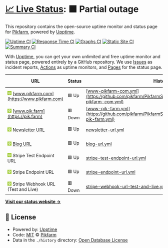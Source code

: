 # [📈 Live Status](https://status.pik.farm): <!--live status--> **🟧 Partial outage**

This repository contains the open-source uptime monitor and status page for [Pikfarm](https://status.pik.farm), powered by [Upptime](https://github.com/upptime/upptime).

[![Uptime CI](https://github.com/Pikfarm/PikfarmStatus/workflows/Uptime%20CI/badge.svg)](https://github.com/Pikfarm/PikfarmStatus/actions?query=workflow%3A%22Uptime+CI%22)
[![Response Time CI](https://github.com/Pikfarm/PikfarmStatus/workflows/Response%20Time%20CI/badge.svg)](https://github.com/Pikfarm/PikfarmStatus/actions?query=workflow%3A%22Response+Time+CI%22)
[![Graphs CI](https://github.com/Pikfarm/PikfarmStatus/workflows/Graphs%20CI/badge.svg)](https://github.com/Pikfarm/PikfarmStatus/actions?query=workflow%3A%22Graphs+CI%22)
[![Static Site CI](https://github.com/Pikfarm/PikfarmStatus/workflows/Static%20Site%20CI/badge.svg)](https://github.com/Pikfarm/PikfarmStatus/actions?query=workflow%3A%22Static+Site+CI%22)
[![Summary CI](https://github.com/Pikfarm/PikfarmStatus/workflows/Summary%20CI/badge.svg)](https://github.com/Pikfarm/PikfarmStatus/actions?query=workflow%3A%22Summary+CI%22)

With [Upptime](https://upptime.js.org), you can get your own unlimited and free uptime monitor and status page, powered entirely by a GitHub repository. We use [Issues](https://github.com/Pikfarm/PikfarmStatus/issues) as incident reports, [Actions](https://github.com/Pikfarm/PikfarmStatus/actions) as uptime monitors, and [Pages](https://status.pik.farm) for the status page.

<!--start: status pages-->
<!-- This summary is generated by Upptime (https://github.com/upptime/upptime) -->
<!-- Do not edit this manually, your changes will be overwritten -->
<!-- prettier-ignore -->
| URL | Status | History | Response Time | Uptime |
| --- | ------ | ------- | ------------- | ------ |
| <img alt="" src="https://raw.githubusercontent.com/cybertheory/PikfarmStatus/master/assets/APP%20Icon%20v2.0.svg" height="13"> [www.pikfarm.com](https://www.pikfarm.com) | 🟩 Up | [www-pikfarm-com.yml](https://github.com/pikfarm/PikfarmStatus/commits/HEAD/history/www-pikfarm-com.yml) | <details><summary><img alt="Response time graph" src="./graphs/www-pikfarm-com/response-time-week.png" height="20"> 333ms</summary><br><a href="https://status.pik.farm/history/www-pikfarm-com"><img alt="Response time 382" src="https://img.shields.io/endpoint?url=https%3A%2F%2Fraw.githubusercontent.com%2Fpikfarm%2FPikfarmStatus%2FHEAD%2Fapi%2Fwww-pikfarm-com%2Fresponse-time.json"></a><br><a href="https://status.pik.farm/history/www-pikfarm-com"><img alt="24-hour response time 255" src="https://img.shields.io/endpoint?url=https%3A%2F%2Fraw.githubusercontent.com%2Fpikfarm%2FPikfarmStatus%2FHEAD%2Fapi%2Fwww-pikfarm-com%2Fresponse-time-day.json"></a><br><a href="https://status.pik.farm/history/www-pikfarm-com"><img alt="7-day response time 333" src="https://img.shields.io/endpoint?url=https%3A%2F%2Fraw.githubusercontent.com%2Fpikfarm%2FPikfarmStatus%2FHEAD%2Fapi%2Fwww-pikfarm-com%2Fresponse-time-week.json"></a><br><a href="https://status.pik.farm/history/www-pikfarm-com"><img alt="30-day response time 354" src="https://img.shields.io/endpoint?url=https%3A%2F%2Fraw.githubusercontent.com%2Fpikfarm%2FPikfarmStatus%2FHEAD%2Fapi%2Fwww-pikfarm-com%2Fresponse-time-month.json"></a><br><a href="https://status.pik.farm/history/www-pikfarm-com"><img alt="1-year response time 371" src="https://img.shields.io/endpoint?url=https%3A%2F%2Fraw.githubusercontent.com%2Fpikfarm%2FPikfarmStatus%2FHEAD%2Fapi%2Fwww-pikfarm-com%2Fresponse-time-year.json"></a></details> | <details><summary><a href="https://status.pik.farm/history/www-pikfarm-com">58.18%</a></summary><a href="https://status.pik.farm/history/www-pikfarm-com"><img alt="All-time uptime 99.69%" src="https://img.shields.io/endpoint?url=https%3A%2F%2Fraw.githubusercontent.com%2Fpikfarm%2FPikfarmStatus%2FHEAD%2Fapi%2Fwww-pikfarm-com%2Fuptime.json"></a><br><a href="https://status.pik.farm/history/www-pikfarm-com"><img alt="24-hour uptime 59.41%" src="https://img.shields.io/endpoint?url=https%3A%2F%2Fraw.githubusercontent.com%2Fpikfarm%2FPikfarmStatus%2FHEAD%2Fapi%2Fwww-pikfarm-com%2Fuptime-day.json"></a><br><a href="https://status.pik.farm/history/www-pikfarm-com"><img alt="7-day uptime 58.18%" src="https://img.shields.io/endpoint?url=https%3A%2F%2Fraw.githubusercontent.com%2Fpikfarm%2FPikfarmStatus%2FHEAD%2Fapi%2Fwww-pikfarm-com%2Fuptime-week.json"></a><br><a href="https://status.pik.farm/history/www-pikfarm-com"><img alt="30-day uptime 90.38%" src="https://img.shields.io/endpoint?url=https%3A%2F%2Fraw.githubusercontent.com%2Fpikfarm%2FPikfarmStatus%2FHEAD%2Fapi%2Fwww-pikfarm-com%2Fuptime-month.json"></a><br><a href="https://status.pik.farm/history/www-pikfarm-com"><img alt="1-year uptime 99.20%" src="https://img.shields.io/endpoint?url=https%3A%2F%2Fraw.githubusercontent.com%2Fpikfarm%2FPikfarmStatus%2FHEAD%2Fapi%2Fwww-pikfarm-com%2Fuptime-year.json"></a></details>
| <img alt="" src="https://raw.githubusercontent.com/cybertheory/PikfarmStatus/master/assets/APP%20Icon%20v2.0.svg" height="13"> [www.pik.farm](https://pik.farm) | 🟥 Down | [www-pik-farm.yml](https://github.com/pikfarm/PikfarmStatus/commits/HEAD/history/www-pik-farm.yml) | <details><summary><img alt="Response time graph" src="./graphs/www-pik-farm/response-time-week.png" height="20"> 423ms</summary><br><a href="https://status.pik.farm/history/www-pik-farm"><img alt="Response time 656" src="https://img.shields.io/endpoint?url=https%3A%2F%2Fraw.githubusercontent.com%2Fpikfarm%2FPikfarmStatus%2FHEAD%2Fapi%2Fwww-pik-farm%2Fresponse-time.json"></a><br><a href="https://status.pik.farm/history/www-pik-farm"><img alt="24-hour response time 326" src="https://img.shields.io/endpoint?url=https%3A%2F%2Fraw.githubusercontent.com%2Fpikfarm%2FPikfarmStatus%2FHEAD%2Fapi%2Fwww-pik-farm%2Fresponse-time-day.json"></a><br><a href="https://status.pik.farm/history/www-pik-farm"><img alt="7-day response time 423" src="https://img.shields.io/endpoint?url=https%3A%2F%2Fraw.githubusercontent.com%2Fpikfarm%2FPikfarmStatus%2FHEAD%2Fapi%2Fwww-pik-farm%2Fresponse-time-week.json"></a><br><a href="https://status.pik.farm/history/www-pik-farm"><img alt="30-day response time 549" src="https://img.shields.io/endpoint?url=https%3A%2F%2Fraw.githubusercontent.com%2Fpikfarm%2FPikfarmStatus%2FHEAD%2Fapi%2Fwww-pik-farm%2Fresponse-time-month.json"></a><br><a href="https://status.pik.farm/history/www-pik-farm"><img alt="1-year response time 619" src="https://img.shields.io/endpoint?url=https%3A%2F%2Fraw.githubusercontent.com%2Fpikfarm%2FPikfarmStatus%2FHEAD%2Fapi%2Fwww-pik-farm%2Fresponse-time-year.json"></a></details> | <details><summary><a href="https://status.pik.farm/history/www-pik-farm">62.31%</a></summary><a href="https://status.pik.farm/history/www-pik-farm"><img alt="All-time uptime 99.71%" src="https://img.shields.io/endpoint?url=https%3A%2F%2Fraw.githubusercontent.com%2Fpikfarm%2FPikfarmStatus%2FHEAD%2Fapi%2Fwww-pik-farm%2Fuptime.json"></a><br><a href="https://status.pik.farm/history/www-pik-farm"><img alt="24-hour uptime 59.41%" src="https://img.shields.io/endpoint?url=https%3A%2F%2Fraw.githubusercontent.com%2Fpikfarm%2FPikfarmStatus%2FHEAD%2Fapi%2Fwww-pik-farm%2Fuptime-day.json"></a><br><a href="https://status.pik.farm/history/www-pik-farm"><img alt="7-day uptime 62.31%" src="https://img.shields.io/endpoint?url=https%3A%2F%2Fraw.githubusercontent.com%2Fpikfarm%2FPikfarmStatus%2FHEAD%2Fapi%2Fwww-pik-farm%2Fuptime-week.json"></a><br><a href="https://status.pik.farm/history/www-pik-farm"><img alt="30-day uptime 90.90%" src="https://img.shields.io/endpoint?url=https%3A%2F%2Fraw.githubusercontent.com%2Fpikfarm%2FPikfarmStatus%2FHEAD%2Fapi%2Fwww-pik-farm%2Fuptime-month.json"></a><br><a href="https://status.pik.farm/history/www-pik-farm"><img alt="1-year uptime 99.24%" src="https://img.shields.io/endpoint?url=https%3A%2F%2Fraw.githubusercontent.com%2Fpikfarm%2FPikfarmStatus%2FHEAD%2Fapi%2Fwww-pik-farm%2Fuptime-year.json"></a></details>
| <img alt="" src="https://raw.githubusercontent.com/cybertheory/PikfarmStatus/master/assets/APP%20Icon%20v2.0.svg" height="13"> [Newsletter URL](https://news.pik.farm/sign-up) | 🟩 Up | [newsletter-url.yml](https://github.com/pikfarm/PikfarmStatus/commits/HEAD/history/newsletter-url.yml) | <details><summary><img alt="Response time graph" src="./graphs/newsletter-url/response-time-week.png" height="20"> 449ms</summary><br><a href="https://status.pik.farm/history/newsletter-url"><img alt="Response time 456" src="https://img.shields.io/endpoint?url=https%3A%2F%2Fraw.githubusercontent.com%2Fpikfarm%2FPikfarmStatus%2FHEAD%2Fapi%2Fnewsletter-url%2Fresponse-time.json"></a><br><a href="https://status.pik.farm/history/newsletter-url"><img alt="24-hour response time 340" src="https://img.shields.io/endpoint?url=https%3A%2F%2Fraw.githubusercontent.com%2Fpikfarm%2FPikfarmStatus%2FHEAD%2Fapi%2Fnewsletter-url%2Fresponse-time-day.json"></a><br><a href="https://status.pik.farm/history/newsletter-url"><img alt="7-day response time 449" src="https://img.shields.io/endpoint?url=https%3A%2F%2Fraw.githubusercontent.com%2Fpikfarm%2FPikfarmStatus%2FHEAD%2Fapi%2Fnewsletter-url%2Fresponse-time-week.json"></a><br><a href="https://status.pik.farm/history/newsletter-url"><img alt="30-day response time 456" src="https://img.shields.io/endpoint?url=https%3A%2F%2Fraw.githubusercontent.com%2Fpikfarm%2FPikfarmStatus%2FHEAD%2Fapi%2Fnewsletter-url%2Fresponse-time-month.json"></a><br><a href="https://status.pik.farm/history/newsletter-url"><img alt="1-year response time 456" src="https://img.shields.io/endpoint?url=https%3A%2F%2Fraw.githubusercontent.com%2Fpikfarm%2FPikfarmStatus%2FHEAD%2Fapi%2Fnewsletter-url%2Fresponse-time-year.json"></a></details> | <details><summary><a href="https://status.pik.farm/history/newsletter-url">62.21%</a></summary><a href="https://status.pik.farm/history/newsletter-url"><img alt="All-time uptime 99.72%" src="https://img.shields.io/endpoint?url=https%3A%2F%2Fraw.githubusercontent.com%2Fpikfarm%2FPikfarmStatus%2FHEAD%2Fapi%2Fnewsletter-url%2Fuptime.json"></a><br><a href="https://status.pik.farm/history/newsletter-url"><img alt="24-hour uptime 58.41%" src="https://img.shields.io/endpoint?url=https%3A%2F%2Fraw.githubusercontent.com%2Fpikfarm%2FPikfarmStatus%2FHEAD%2Fapi%2Fnewsletter-url%2Fuptime-day.json"></a><br><a href="https://status.pik.farm/history/newsletter-url"><img alt="7-day uptime 62.21%" src="https://img.shields.io/endpoint?url=https%3A%2F%2Fraw.githubusercontent.com%2Fpikfarm%2FPikfarmStatus%2FHEAD%2Fapi%2Fnewsletter-url%2Fuptime-week.json"></a><br><a href="https://status.pik.farm/history/newsletter-url"><img alt="30-day uptime 91.30%" src="https://img.shields.io/endpoint?url=https%3A%2F%2Fraw.githubusercontent.com%2Fpikfarm%2FPikfarmStatus%2FHEAD%2Fapi%2Fnewsletter-url%2Fuptime-month.json"></a><br><a href="https://status.pik.farm/history/newsletter-url"><img alt="1-year uptime 99.28%" src="https://img.shields.io/endpoint?url=https%3A%2F%2Fraw.githubusercontent.com%2Fpikfarm%2FPikfarmStatus%2FHEAD%2Fapi%2Fnewsletter-url%2Fuptime-year.json"></a></details>
| <img alt="" src="https://raw.githubusercontent.com/cybertheory/PikfarmStatus/master/assets/APP%20Icon%20v2.0.svg" height="13"> [Blog URL](http://blog.pik.farm) | 🟩 Up | [blog-url.yml](https://github.com/pikfarm/PikfarmStatus/commits/HEAD/history/blog-url.yml) | <details><summary><img alt="Response time graph" src="./graphs/blog-url/response-time-week.png" height="20"> 354ms</summary><br><a href="https://status.pik.farm/history/blog-url"><img alt="Response time 941" src="https://img.shields.io/endpoint?url=https%3A%2F%2Fraw.githubusercontent.com%2Fpikfarm%2FPikfarmStatus%2FHEAD%2Fapi%2Fblog-url%2Fresponse-time.json"></a><br><a href="https://status.pik.farm/history/blog-url"><img alt="24-hour response time 787" src="https://img.shields.io/endpoint?url=https%3A%2F%2Fraw.githubusercontent.com%2Fpikfarm%2FPikfarmStatus%2FHEAD%2Fapi%2Fblog-url%2Fresponse-time-day.json"></a><br><a href="https://status.pik.farm/history/blog-url"><img alt="7-day response time 354" src="https://img.shields.io/endpoint?url=https%3A%2F%2Fraw.githubusercontent.com%2Fpikfarm%2FPikfarmStatus%2FHEAD%2Fapi%2Fblog-url%2Fresponse-time-week.json"></a><br><a href="https://status.pik.farm/history/blog-url"><img alt="30-day response time 413" src="https://img.shields.io/endpoint?url=https%3A%2F%2Fraw.githubusercontent.com%2Fpikfarm%2FPikfarmStatus%2FHEAD%2Fapi%2Fblog-url%2Fresponse-time-month.json"></a><br><a href="https://status.pik.farm/history/blog-url"><img alt="1-year response time 948" src="https://img.shields.io/endpoint?url=https%3A%2F%2Fraw.githubusercontent.com%2Fpikfarm%2FPikfarmStatus%2FHEAD%2Fapi%2Fblog-url%2Fresponse-time-year.json"></a></details> | <details><summary><a href="https://status.pik.farm/history/blog-url">69.61%</a></summary><a href="https://status.pik.farm/history/blog-url"><img alt="All-time uptime 99.67%" src="https://img.shields.io/endpoint?url=https%3A%2F%2Fraw.githubusercontent.com%2Fpikfarm%2FPikfarmStatus%2FHEAD%2Fapi%2Fblog-url%2Fuptime.json"></a><br><a href="https://status.pik.farm/history/blog-url"><img alt="24-hour uptime 100.00%" src="https://img.shields.io/endpoint?url=https%3A%2F%2Fraw.githubusercontent.com%2Fpikfarm%2FPikfarmStatus%2FHEAD%2Fapi%2Fblog-url%2Fuptime-day.json"></a><br><a href="https://status.pik.farm/history/blog-url"><img alt="7-day uptime 69.61%" src="https://img.shields.io/endpoint?url=https%3A%2F%2Fraw.githubusercontent.com%2Fpikfarm%2FPikfarmStatus%2FHEAD%2Fapi%2Fblog-url%2Fuptime-week.json"></a><br><a href="https://status.pik.farm/history/blog-url"><img alt="30-day uptime 89.80%" src="https://img.shields.io/endpoint?url=https%3A%2F%2Fraw.githubusercontent.com%2Fpikfarm%2FPikfarmStatus%2FHEAD%2Fapi%2Fblog-url%2Fuptime-month.json"></a><br><a href="https://status.pik.farm/history/blog-url"><img alt="1-year uptime 99.15%" src="https://img.shields.io/endpoint?url=https%3A%2F%2Fraw.githubusercontent.com%2Fpikfarm%2FPikfarmStatus%2FHEAD%2Fapi%2Fblog-url%2Fuptime-year.json"></a></details>
| <img alt="" src="https://raw.githubusercontent.com/cybertheory/PikfarmStatus/master/assets/APP%20Icon%20v2.0.svg" height="13"> Stripe Test Endpoint URL | 🟩 Up | [stripe-test-endpoint-url.yml](https://github.com/pikfarm/PikfarmStatus/commits/HEAD/history/stripe-test-endpoint-url.yml) | <details><summary><img alt="Response time graph" src="./graphs/stripe-test-endpoint-url/response-time-week.png" height="20"> 301ms</summary><br><a href="https://status.pik.farm/history/stripe-test-endpoint-url"><img alt="Response time 474" src="https://img.shields.io/endpoint?url=https%3A%2F%2Fraw.githubusercontent.com%2Fpikfarm%2FPikfarmStatus%2FHEAD%2Fapi%2Fstripe-test-endpoint-url%2Fresponse-time.json"></a><br><a href="https://status.pik.farm/history/stripe-test-endpoint-url"><img alt="24-hour response time 428" src="https://img.shields.io/endpoint?url=https%3A%2F%2Fraw.githubusercontent.com%2Fpikfarm%2FPikfarmStatus%2FHEAD%2Fapi%2Fstripe-test-endpoint-url%2Fresponse-time-day.json"></a><br><a href="https://status.pik.farm/history/stripe-test-endpoint-url"><img alt="7-day response time 301" src="https://img.shields.io/endpoint?url=https%3A%2F%2Fraw.githubusercontent.com%2Fpikfarm%2FPikfarmStatus%2FHEAD%2Fapi%2Fstripe-test-endpoint-url%2Fresponse-time-week.json"></a><br><a href="https://status.pik.farm/history/stripe-test-endpoint-url"><img alt="30-day response time 365" src="https://img.shields.io/endpoint?url=https%3A%2F%2Fraw.githubusercontent.com%2Fpikfarm%2FPikfarmStatus%2FHEAD%2Fapi%2Fstripe-test-endpoint-url%2Fresponse-time-month.json"></a><br><a href="https://status.pik.farm/history/stripe-test-endpoint-url"><img alt="1-year response time 444" src="https://img.shields.io/endpoint?url=https%3A%2F%2Fraw.githubusercontent.com%2Fpikfarm%2FPikfarmStatus%2FHEAD%2Fapi%2Fstripe-test-endpoint-url%2Fresponse-time-year.json"></a></details> | <details><summary><a href="https://status.pik.farm/history/stripe-test-endpoint-url">62.36%</a></summary><a href="https://status.pik.farm/history/stripe-test-endpoint-url"><img alt="All-time uptime 99.72%" src="https://img.shields.io/endpoint?url=https%3A%2F%2Fraw.githubusercontent.com%2Fpikfarm%2FPikfarmStatus%2FHEAD%2Fapi%2Fstripe-test-endpoint-url%2Fuptime.json"></a><br><a href="https://status.pik.farm/history/stripe-test-endpoint-url"><img alt="24-hour uptime 53.59%" src="https://img.shields.io/endpoint?url=https%3A%2F%2Fraw.githubusercontent.com%2Fpikfarm%2FPikfarmStatus%2FHEAD%2Fapi%2Fstripe-test-endpoint-url%2Fuptime-day.json"></a><br><a href="https://status.pik.farm/history/stripe-test-endpoint-url"><img alt="7-day uptime 62.36%" src="https://img.shields.io/endpoint?url=https%3A%2F%2Fraw.githubusercontent.com%2Fpikfarm%2FPikfarmStatus%2FHEAD%2Fapi%2Fstripe-test-endpoint-url%2Fuptime-week.json"></a><br><a href="https://status.pik.farm/history/stripe-test-endpoint-url"><img alt="30-day uptime 91.34%" src="https://img.shields.io/endpoint?url=https%3A%2F%2Fraw.githubusercontent.com%2Fpikfarm%2FPikfarmStatus%2FHEAD%2Fapi%2Fstripe-test-endpoint-url%2Fuptime-month.json"></a><br><a href="https://status.pik.farm/history/stripe-test-endpoint-url"><img alt="1-year uptime 99.28%" src="https://img.shields.io/endpoint?url=https%3A%2F%2Fraw.githubusercontent.com%2Fpikfarm%2FPikfarmStatus%2FHEAD%2Fapi%2Fstripe-test-endpoint-url%2Fuptime-year.json"></a></details>
| <img alt="" src="https://raw.githubusercontent.com/cybertheory/PikfarmStatus/master/assets/APP%20Icon%20v2.0.svg" height="13"> Stripe Endpoint URL | 🟩 Up | [stripe-endpoint-url.yml](https://github.com/pikfarm/PikfarmStatus/commits/HEAD/history/stripe-endpoint-url.yml) | <details><summary><img alt="Response time graph" src="./graphs/stripe-endpoint-url/response-time-week.png" height="20"> 349ms</summary><br><a href="https://status.pik.farm/history/stripe-endpoint-url"><img alt="Response time 368" src="https://img.shields.io/endpoint?url=https%3A%2F%2Fraw.githubusercontent.com%2Fpikfarm%2FPikfarmStatus%2FHEAD%2Fapi%2Fstripe-endpoint-url%2Fresponse-time.json"></a><br><a href="https://status.pik.farm/history/stripe-endpoint-url"><img alt="24-hour response time 468" src="https://img.shields.io/endpoint?url=https%3A%2F%2Fraw.githubusercontent.com%2Fpikfarm%2FPikfarmStatus%2FHEAD%2Fapi%2Fstripe-endpoint-url%2Fresponse-time-day.json"></a><br><a href="https://status.pik.farm/history/stripe-endpoint-url"><img alt="7-day response time 349" src="https://img.shields.io/endpoint?url=https%3A%2F%2Fraw.githubusercontent.com%2Fpikfarm%2FPikfarmStatus%2FHEAD%2Fapi%2Fstripe-endpoint-url%2Fresponse-time-week.json"></a><br><a href="https://status.pik.farm/history/stripe-endpoint-url"><img alt="30-day response time 379" src="https://img.shields.io/endpoint?url=https%3A%2F%2Fraw.githubusercontent.com%2Fpikfarm%2FPikfarmStatus%2FHEAD%2Fapi%2Fstripe-endpoint-url%2Fresponse-time-month.json"></a><br><a href="https://status.pik.farm/history/stripe-endpoint-url"><img alt="1-year response time 368" src="https://img.shields.io/endpoint?url=https%3A%2F%2Fraw.githubusercontent.com%2Fpikfarm%2FPikfarmStatus%2FHEAD%2Fapi%2Fstripe-endpoint-url%2Fresponse-time-year.json"></a></details> | <details><summary><a href="https://status.pik.farm/history/stripe-endpoint-url">61.85%</a></summary><a href="https://status.pik.farm/history/stripe-endpoint-url"><img alt="All-time uptime 99.72%" src="https://img.shields.io/endpoint?url=https%3A%2F%2Fraw.githubusercontent.com%2Fpikfarm%2FPikfarmStatus%2FHEAD%2Fapi%2Fstripe-endpoint-url%2Fuptime.json"></a><br><a href="https://status.pik.farm/history/stripe-endpoint-url"><img alt="24-hour uptime 52.56%" src="https://img.shields.io/endpoint?url=https%3A%2F%2Fraw.githubusercontent.com%2Fpikfarm%2FPikfarmStatus%2FHEAD%2Fapi%2Fstripe-endpoint-url%2Fuptime-day.json"></a><br><a href="https://status.pik.farm/history/stripe-endpoint-url"><img alt="7-day uptime 61.85%" src="https://img.shields.io/endpoint?url=https%3A%2F%2Fraw.githubusercontent.com%2Fpikfarm%2FPikfarmStatus%2FHEAD%2Fapi%2Fstripe-endpoint-url%2Fuptime-week.json"></a><br><a href="https://status.pik.farm/history/stripe-endpoint-url"><img alt="30-day uptime 91.22%" src="https://img.shields.io/endpoint?url=https%3A%2F%2Fraw.githubusercontent.com%2Fpikfarm%2FPikfarmStatus%2FHEAD%2Fapi%2Fstripe-endpoint-url%2Fuptime-month.json"></a><br><a href="https://status.pik.farm/history/stripe-endpoint-url"><img alt="1-year uptime 99.27%" src="https://img.shields.io/endpoint?url=https%3A%2F%2Fraw.githubusercontent.com%2Fpikfarm%2FPikfarmStatus%2FHEAD%2Fapi%2Fstripe-endpoint-url%2Fuptime-year.json"></a></details>
| <img alt="" src="https://raw.githubusercontent.com/cybertheory/PikfarmStatus/master/assets/APP%20Icon%20v2.0.svg" height="13"> Stripe Webhook URL (Test and Live) | 🟥 Down | [stripe-webhook-url-test-and-live.yml](https://github.com/pikfarm/PikfarmStatus/commits/HEAD/history/stripe-webhook-url-test-and-live.yml) | <details><summary><img alt="Response time graph" src="./graphs/stripe-webhook-url-test-and-live/response-time-week.png" height="20"> 305ms</summary><br><a href="https://status.pik.farm/history/stripe-webhook-url-test-and-live"><img alt="Response time 308" src="https://img.shields.io/endpoint?url=https%3A%2F%2Fraw.githubusercontent.com%2Fpikfarm%2FPikfarmStatus%2FHEAD%2Fapi%2Fstripe-webhook-url-test-and-live%2Fresponse-time.json"></a><br><a href="https://status.pik.farm/history/stripe-webhook-url-test-and-live"><img alt="24-hour response time 246" src="https://img.shields.io/endpoint?url=https%3A%2F%2Fraw.githubusercontent.com%2Fpikfarm%2FPikfarmStatus%2FHEAD%2Fapi%2Fstripe-webhook-url-test-and-live%2Fresponse-time-day.json"></a><br><a href="https://status.pik.farm/history/stripe-webhook-url-test-and-live"><img alt="7-day response time 305" src="https://img.shields.io/endpoint?url=https%3A%2F%2Fraw.githubusercontent.com%2Fpikfarm%2FPikfarmStatus%2FHEAD%2Fapi%2Fstripe-webhook-url-test-and-live%2Fresponse-time-week.json"></a><br><a href="https://status.pik.farm/history/stripe-webhook-url-test-and-live"><img alt="30-day response time 279" src="https://img.shields.io/endpoint?url=https%3A%2F%2Fraw.githubusercontent.com%2Fpikfarm%2FPikfarmStatus%2FHEAD%2Fapi%2Fstripe-webhook-url-test-and-live%2Fresponse-time-month.json"></a><br><a href="https://status.pik.farm/history/stripe-webhook-url-test-and-live"><img alt="1-year response time 292" src="https://img.shields.io/endpoint?url=https%3A%2F%2Fraw.githubusercontent.com%2Fpikfarm%2FPikfarmStatus%2FHEAD%2Fapi%2Fstripe-webhook-url-test-and-live%2Fresponse-time-year.json"></a></details> | <details><summary><a href="https://status.pik.farm/history/stripe-webhook-url-test-and-live">60.16%</a></summary><a href="https://status.pik.farm/history/stripe-webhook-url-test-and-live"><img alt="All-time uptime 99.70%" src="https://img.shields.io/endpoint?url=https%3A%2F%2Fraw.githubusercontent.com%2Fpikfarm%2FPikfarmStatus%2FHEAD%2Fapi%2Fstripe-webhook-url-test-and-live%2Fuptime.json"></a><br><a href="https://status.pik.farm/history/stripe-webhook-url-test-and-live"><img alt="24-hour uptime 64.07%" src="https://img.shields.io/endpoint?url=https%3A%2F%2Fraw.githubusercontent.com%2Fpikfarm%2FPikfarmStatus%2FHEAD%2Fapi%2Fstripe-webhook-url-test-and-live%2Fuptime-day.json"></a><br><a href="https://status.pik.farm/history/stripe-webhook-url-test-and-live"><img alt="7-day uptime 60.16%" src="https://img.shields.io/endpoint?url=https%3A%2F%2Fraw.githubusercontent.com%2Fpikfarm%2FPikfarmStatus%2FHEAD%2Fapi%2Fstripe-webhook-url-test-and-live%2Fuptime-week.json"></a><br><a href="https://status.pik.farm/history/stripe-webhook-url-test-and-live"><img alt="30-day uptime 90.54%" src="https://img.shields.io/endpoint?url=https%3A%2F%2Fraw.githubusercontent.com%2Fpikfarm%2FPikfarmStatus%2FHEAD%2Fapi%2Fstripe-webhook-url-test-and-live%2Fuptime-month.json"></a><br><a href="https://status.pik.farm/history/stripe-webhook-url-test-and-live"><img alt="1-year uptime 99.21%" src="https://img.shields.io/endpoint?url=https%3A%2F%2Fraw.githubusercontent.com%2Fpikfarm%2FPikfarmStatus%2FHEAD%2Fapi%2Fstripe-webhook-url-test-and-live%2Fuptime-year.json"></a></details>

<!--end: status pages-->

[**Visit our status website →**](https://status.pik.farm)

## 📄 License

- Powered by: [Upptime](https://github.com/upptime/upptime)
- Code: [MIT](./LICENSE) © [Pikfarm](https://status.pik.farm)
- Data in the `./history` directory: [Open Database License](https://opendatacommons.org/licenses/odbl/1-0/)
